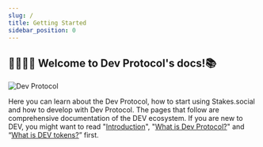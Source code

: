 ```yaml
---
slug: /
title: Getting Started
sidebar_position: 0
---
```


## 🧑‍💻👩‍💻 Welcome to Dev Protocol's docs!📚

![Dev Protocol](/img/devprotocol-logo.png)

Here you can learn about the Dev Protocol, how to start using Stakes.social and how to develop with Dev Protocol.
The pages that follow are comprehensive documentation of the DEV ecosystem.
If you are new to DEV, you might want to read "[Introduction](./introduction/)", "[What is Dev Protocol?](./Introduction/what-is-devprotocol)" and “[What is DEV tokens?](./Introduction/devtoken)” first.
